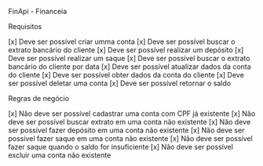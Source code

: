 FinApi - Financeia

Requisitos

[x] Deve ser possível criar umma conta
[x] Deve ser possível buscar o extrato bancário do cliente
[x] Deve ser possível realizar um depósito
[x] Deve ser possível realizar um saque
[x] Deve ser possível buscar o extrato bancário do cliente por data
[x] Deve ser possível atualizar dados da conta do cliente
[x] Deve ser possível obter dados da conta do cliente
[x] Deve ser possível deletar uma conta
[x] Deve ser possível retornar o saldo

Regras de negócio

[x] Não deve ser possível cadastrar uma conta com CPF já existente
[x] Não deve ser possível buscar extrato em uma conta não existente
[x] Não deve ser possível fazer depósito em uma conta não existente
[x] Não deve ser possível fazer saque em uma conta não existente
[x] Não deve ser possível fazer saque quando o saldo for insuficiente
[x] Não deve ser possível excluir uma conta não existente
